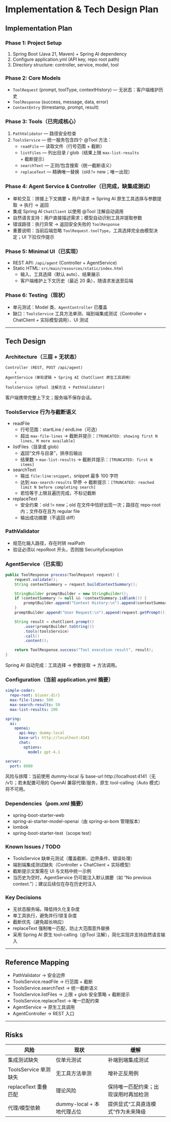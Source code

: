 # Implementation & Tech Design Plan

## Implementation Plan

### Phase 1: Project Setup
1. Spring Boot (Java 21, Maven) + Spring AI dependency
2. Configure application.yml (API key, repo root path)
3. Directory structure: controller, service, model, tool

### Phase 2: Core Models
- `ToolRequest` (prompt, toolType, contextHistory) — 无状态：客户端维护历史
- `ToolResponse` (success, message, data, error)
- `ContextEntry` (timestamp, prompt, result)

### Phase 3: Tools（已完成核心）
1. `PathValidator` — 路径安全检查
2. `ToolsService` — 统一服务包含四个 @Tool 方法：
   - `readFile` — 读取文件（行号范围 + 截断）
   - `listFiles` — 列出目录 / glob（结果上限 `max-list-results` + 截断提示）
   - `searchText` — 正则/包含搜索（统一截断语义）
   - `replaceText` — 精确唯一替换（old != new；唯一出现）

### Phase 4: Agent Service & Controller（已完成，缺集成测试）
- 单轮交互：拼接上下文摘要 + 用户请求 → Spring AI 原生工具选择与参数提取 → 执行 → 返回
- 集成 Spring AI `ChatClient` 以使用 @Tool 注解自动调用
- 自然语言支持：用户直接描述需求；模型自动识别工具并提取参数
- 错误路径：执行异常 → 返回安全失败的 `ToolResponse`
- 重要说明：当前后端忽略 `ToolRequest.toolType`，工具选择完全由模型决定；UI 下拉仅作提示

### Phase 5: Minimal UI（已实现）
- REST API: `/api/agent` (Controller + AgentService)
- Static HTML: `src/main/resources/static/index.html`
  - 输入、工具选择（默认 auto）、结果展示
  - 客户端维护上下文历史（最近 20 条），随请求发送至后端

### Phase 6: Testing（现状）
- 单元测试：Model 类、`AgentController` 已覆盖
- 缺口：`ToolsService` 工具方法单测、端到端集成测试（Controller + ChatClient + 实际模型调用）、UI 测试

---
## Tech Design

### Architecture（三层 + 无状态）
```
Controller (REST, POST /api/agent)
    ↓
AgentService（单轮逻辑 + Spring AI ChatClient 原生工具调用）
    ↓
ToolsService (@Tool 注解方法 + PathValidator)
```
客户端携带完整上下文；服务端不保存会话。

### ToolsService 行为与截断语义
- readFile
  - 行号范围：startLine / endLine（可选）
  - 超出 `max-file-lines` → 截断并提示：`[TRUNCATED: showing first N lines, M more available]`
- listFiles（目录或 glob）
  - 返回“文件与目录”，排序后输出
  - 结果数 > `max-list-results` → 截断并提示：`[TRUNCATED: first N items]`
- searchText
  - 输出 `file:line:snippet`，snippet 最多 100 字符
  - 达到 `max-search-results` 早停 → 截断提示：`[TRUNCATED: reached limit N before completing search]`
  - 若恰等于上限且遍历完成，不标记截断
- replaceText
  - 安全约束：old != new；old 在文件中恰好出现一次；路径在 repo-root 内；文件存在且为 regular file
  - 输出成功摘要（不返回 diff）

### PathValidator
- 规范化输入路径，存在时转 realPath
- 验证必须以 repoRoot 开头，否则抛 SecurityException

### AgentService（已实现）
```java
public ToolResponse process(ToolRequest request) {
    request.validate();
    String contextSummary = request.buildContextSummary();

    StringBuilder promptBuilder = new StringBuilder();
    if (contextSummary != null && !contextSummary.isBlank()) {
        promptBuilder.append("Context History:\n").append(contextSummary).append("\n\n");
    }
    promptBuilder.append("User Request:\n").append(request.getPrompt());

    String result = chatClient.prompt()
        .user(promptBuilder.toString())
        .tools(toolsService)
        .call()
        .content();

    return ToolResponse.success("Tool execution result", result);
}
```
Spring AI 自动完成：工具选择 → 参数提取 → 方法调用。

### Configuration（当前 application.yml 摘要）
```yaml
simple-coder:
  repo-root: ${user.dir}
  max-file-lines: 500
  max-search-results: 50
  max-list-results: 200

spring:
  ai:
    openai:
      api-key: dummy-local
      base-url: http://localhost:4141
      chat:
        options:
          model: gpt-4.1

server:
  port: 8080
```
风险与排障：当前使用 dummy-local 与 base-url http://localhost:4141（无 /v1）；若未配置可用的 OpenAI 兼容代理/服务，原生 tool-calling（Auto 模式）将不可用。

### Dependencies（pom.xml 摘要）
- spring-boot-starter-web
- spring-ai-starter-model-openai（由 spring-ai-bom 管理版本）
- lombok
- spring-boot-starter-test（scope test）

### Known Issues / TODO
- ToolsService 缺单元测试（覆盖截断、边界条件、错误处理）
- 端到端集成测试缺失（Controller + ChatClient + 实际模型）
- 截断提示文案需在 UI 与文档中统一示例
- 当历史为空时，AgentService 仍可能注入默认摘要（如 “No previous context.”）；建议后续仅在存在历史时注入

### Key Decisions
- 无状态服务端，降低持久化复杂度
- 单工具执行，避免并行/锁复杂度
- 截断优先（避免超长响应）
- replaceText 强制唯一匹配，防止大范围意外替换
- 采用 Spring AI 原生 tool-calling（@Tool 注解），简化实现并支持自然语言输入

---
## Reference Mapping
- PathValidator → 安全边界
- ToolsService.readFile → 行范围 + 截断
- ToolsService.searchText → 统一截断语义
- ToolsService.listFiles → 上限 + glob 安全策略 + 截断提示
- ToolsService.replaceText → 唯一匹配约束
- AgentService → 原生工具调用
- AgentController → REST 入口

---
## Risks
| 风险 | 现状 | 缓解 |
|------|------|------|
| 集成测试缺失 | 仅单元测试 | 补端到端集成测试 |
| ToolsService 单测缺失 | 无工具方法单测 | 增补正反用例 |
| replaceText 重叠匹配 | 理论风险 | 保持唯一匹配约束；出现误用时再加检测 |
| 代理/模型依赖 | dummy-local + 本地代理占位 | 提供显式“工具直连模式”作为未来降级 |
